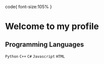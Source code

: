 <!--   my-header-img -->
<html> 
 <head>
  code{
  font-size:105%
  }
 </head>
<h1> Welcome to my profile</h1>
 
<h2> Programming Languages </h2>
<body>
 <code>Python</code>
 <code>C++</code>
 <code>C#</code>
 <code>Javascript</code>
 <code>HTML</code>
</body>
</html>


                                                                                                                                                                                                                                                                                                                                                                                                                                                                                                                                                                                                       
